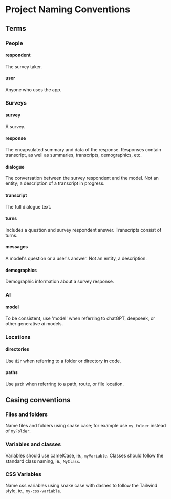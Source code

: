 # Project Naming Conventions

## Terms

### People

#### respondent

The survey taker.

#### user

Anyone who uses the app.

### Surveys

#### survey

A survey.

#### response

The encapsulated summary and data of the response. Responses contain transcript, as well as summaries, transcripts, demographics, etc.

#### dialogue

The conversation between the survey respondent and the model. Not an entity; a description of a transcript in progress.

#### transcript

The full dialogue text.

#### turns

Includes a question and survey respondent answer. Transcripts consist of turns.

#### messages

A model's question or a user's answer. Not an entity, a description.

#### demographics

Demographic information about a survey response.

### AI

#### model

To be consistent, use 'model' when referring to chatGPT, deepseek, or other generative ai models.

### Locations

#### directories

Use `dir` when referring to a folder or directory in code.

#### paths

Use `path` when referring to a path, route, or file location.

## Casing conventions

### Files and folders

Name files and folders using snake case; for example use `my_folder` instead of `myFolder`.

### Variables and classes

Variables should use camelCase, ie., `myVariable`. Classes should follow the standard class naming, ie., `MyClass`.

### CSS Variables

Name css variables using snake case with dashes to follow the Tailwind style, ie., `my-css-variable`.
